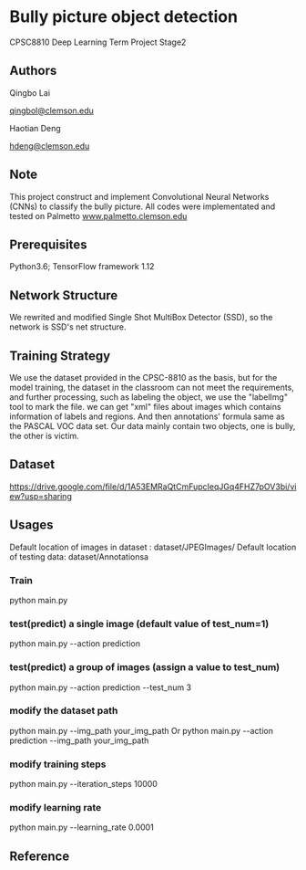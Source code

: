 # Bully picture object detection
CPSC8810 Deep Learning Term Project Stage2

## Authors
Qingbo Lai   

qingbol@clemson.edu 

Haotian Deng 

hdeng@clemson.edu

## Note
This project construct and implement Convolutional Neural Networks (CNNs)
to classify the bully picture. All codes were implementated and tested on 
Palmetto www.palmetto.clemson.edu

## Prerequisites
Python3.6; TensorFlow framework 1.12

## Network Structure
We rewrited and modified Single Shot MultiBox Detector (SSD), so the network is SSD's net structure.

## Training Strategy
We use the dataset provided in the CPSC-8810 as the basis, but for the model training, the dataset in the classroom can not meet the requirements, and further processing, such as labeling the object, we use the "labelImg" tool to mark the file. we can get "xml" files about images which contains information of labels and regions. And then annotations' formula same as the PASCAL VOC data set. Our data mainly contain two objects, one is bully, the other is victim.

## Dataset
https://drive.google.com/file/d/1A53EMRaQtCmFupcIeqJGq4FHZ7pOV3bi/view?usp=sharing

## Usages
Default location of images in dataset : dataset/JPEGImages/
Default location of testing data: dataset/Annotationsa
### Train
python main.py
### test(predict) a single image (default value of test_num=1)
python main.py --action prediction
### test(predict) a group of  images (assign a value to test_num)
python main.py --action prediction --test_num 3

### modify the dataset path
python main.py --img_path your_img_path 
Or
python main.py --action prediction --img_path your_img_path 

### modify training steps
python main.py --iteration_steps 10000

### modify learning rate
python main.py --learning_rate 0.0001


## Reference
